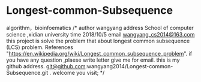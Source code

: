 # Longest-common-Subsequence
algorithm，bioinfoematics
/*
author wangyang 
address School of computer science ,xidian university 
time 2018/10/5
email wangyang_cs2014@163.com
this project is solve the problem that about longest common subsequence (LCS) problem.
References "https://en.wikipedia.org/wiki/Longest_common_subsequence_problem".
if you have any question ,plaese write letter give me for email.
this is my github address. git@github.com:wangyang2014/Longest-common-Subsequence.git .
welcome you visit;
*/
